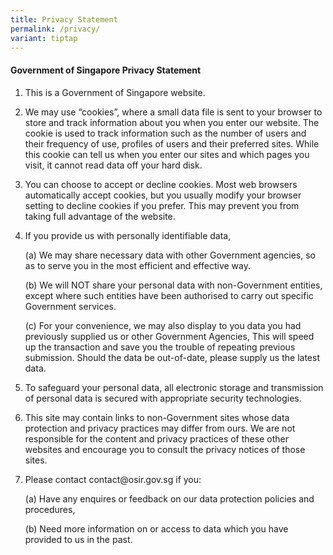 ```yaml
---
title: Privacy Statement
permalink: /privacy/
variant: tiptap
---
```

<h4><strong>Government of Singapore Privacy Statement</strong></h4>
<ol data-tight="true" class="tight">
<li>
<p>This is a Government of Singapore website.</p>
</li>
<li>
<p>We may use “cookies”, where a small data file is sent to your browser
to store and track information about you when you enter our website. The
cookie is used to track information such as the number of users and their
frequency of use, profiles of users and their preferred sites. While this
cookie can tell us when you enter our sites and which pages you visit,
it cannot read data off your hard disk.</p>
</li>
<li>
<p>You can choose to accept or decline cookies. Most web browsers automatically
accept cookies, but you usually modify your browser setting to decline
cookies if you prefer. This may prevent you from taking full advantage
of the website.</p>
</li>
<li>
<p>If you provide us with personally identifiable data,</p>
<p>(a) We may share necessary data with other Government agencies, so as
to serve you in the most efficient and effective way.</p>
<p>(b) We will NOT share your personal data with non-Government entities,
except where such entities have been authorised to carry out specific Government
services.</p>
<p>(c) For your convenience, we may also display to you data you had previously
supplied us or other Government Agencies, This will speed up the transaction
and save you the trouble of repeating previous submission. Should the data
be out-of-date, please supply us the latest data.</p>
</li>
<li>
<p>To safeguard your personal data, all electronic storage and transmission
of personal data is secured with appropriate security technologies.</p>
</li>
<li>
<p>This site may contain links to non-Government sites whose data protection
and privacy practices may differ from ours. We are not responsible for
the content and privacy practices of these other websites and encourage
you to consult the privacy notices of those sites.</p>
</li>
<li>
<p>Please contact&nbsp;contact@osir.gov.sg&nbsp;if you:</p>
<p>(a) Have any enquires or feedback on our data protection policies and
procedures,</p>
<p>(b) Need more information on or access to data which you have provided
to us in the past.</p>
</li>
</ol>
<p></p>
<p></p>